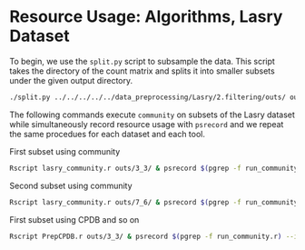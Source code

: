 # Resource Usage: Algorithms, Lasry Dataset

To begin, we use the `split.py` script to subsample the data. This script takes the directory of the count matrix and splits it into smaller subsets under the given output directory.

```bash
./split.py ../../../../../data_preprocessing/Lasry/2.filtering/outs/ outs/
```

The following commands execute `community` on subsets of the Lasry dataset while simultaneously record resource usage with `psrecord` and we repeat the same procedues for each dataset and each tool. 


First subset using community

```bash
Rscript lasry_community.r outs/3_3/ & psrecord $(pgrep -f run_community.r) --interval 1 --log activity_Lasry_3_3_community.txt --plot plot_Lasry_3_3_community.png --include-children

```

Second subset using community

```bash
Rscript lasry_community.r outs/7_6/ & psrecord $(pgrep -f run_community.r) --interval 1 --log activity_Lasry_7_6_community.txt --plot plot_Lasry_7_6_community.png --include-children
```

First subset using CPDB and so on

```bash
Rscript PrepCPDB.r outs/3_3/ & psrecord $(pgrep -f run_community.r) --interval 1 --log activity_Lasry_3_3_cpdb.txt --plot plot_Lasry_3_3_cpdb.png --include-children```